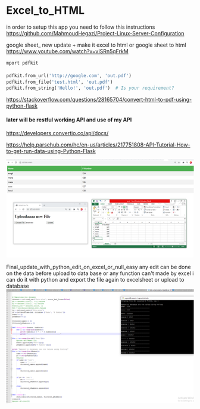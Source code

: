 # Excel_to_HTML

in order to setup this app you need to follow this instructions
https://github.com/MahmoudHegazi/Project-Linux-Server-Configuration


google sheet_ new update + make it excel to html or google sheet to html
https://www.youtube.com/watch?v=vISRn5qFrkM

```python
mport pdfkit

pdfkit.from_url('http://google.com', 'out.pdf')
pdfkit.from_file('test.html', 'out.pdf')
pdfkit.from_string('Hello!', 'out.pdf')  # Is your requirement?
```
https://stackoverflow.com/questions/28165704/convert-html-to-pdf-using-python-flask

#### later will be restful working API and use of my API
https://developers.convertio.co/api/docs/

https://help.parsehub.com/hc/en-us/articles/217751808-API-Tutorial-How-to-get-run-data-using-Python-Flask

<img src="top1.PNG">


Final_update_with_python_edit_on_excel_or_null_easy
any edit can be done on the data before upload to data base or any function can't made by excel
i can do it with python and export the file again to excelsheet or upload to database
<img src="converter_final.PNG">

